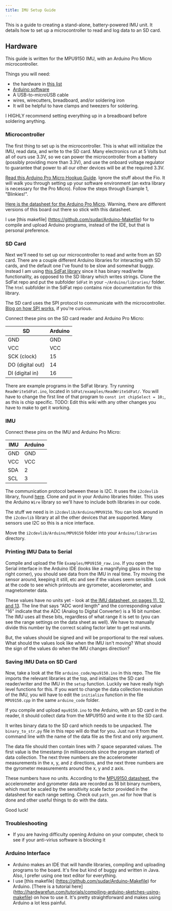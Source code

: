 ```yaml
---
title: IMU Setup Guide
...
```


This is a guide to creating a stand-alone, battery-powered IMU unit. It details
how to set up a microcontroller to read and log data to an SD card.

Hardware
--------

This guide is written for the MPU9150 IMU, with an Arduino Pro Micro
microcontroller.

Things you will need:

-   the hardware in [this list](hardware_list.md)
-   [Arduino software](https://www.arduino.cc/en/Main/Software)
-   A USB-to-microUSB cable
-   wires, wirecutters, breadboard, and/or soldering iron
-   It will be helpful to have clamps and tweezers for soldering.

I HIGHLY recommend setting everything up in a breadboard before soldering
anything.

### Microcontroller

The first thing to set up is the microcontroller. This is what will initialize
the IMU, read data, and write to the SD card. Many electronics run at 5 Volts
but all of ours use 3.3V, so we can power the microcontroller from a battery
(possibly providing more than 3.3V), and use the onboard voltage regulator to
guarantee that power to all our other devices will be at the required 3.3V.

[Read this Arduino Pro Micro Hookup
Guide](https://learn.sparkfun.com/tutorials/pro-micro--fio-v3-hookup-guide).
Ignore the stuff about the Fio. It will walk you through setting up your
software environment (an extra library is necessary for the Pro Micro). Follow
the steps through Example 1, "Blinkies!".

[Here is the datasheet for the Arduino Pro
Micro](https://cdn.sparkfun.com/datasheets/Dev/Arduino/Boards/ProMicro8MHzv1.pdf).
Warning, there are different versions of this board out there so stick with this
datasheet.

I use [this makefile] (https://github.com/sudar/Arduino-Makefile) for to compile
and upload Arduino programs, instead of the IDE, but that is personal
preference.

### SD Card

Next we'll need to set up our microcontroller to read and write from an SD card.
There are a couple different Arduino libraries for interacting with SD cards,
and the default one I've found to be slow and somewhat buggy. Instead I am using
[this SdFat library](https://github.com/greiman/SdFat) since it has binary
read/write functionality, as opposed to the SD library which writes strings.
Clone the SdFat repo and put the subfolder `SdFat` in your
`~/Arduino/libraries/` folder. The `html` subfolder in the SdFat repo contains
nice documentation for this library.

The SD card uses the SPI protocol to communicate with the microcontroller.
[Blog on how SPI
works](http://nerdclub-uk.blogspot.com/2012/11/how-spi-works-with-sd-card.html),
if you're curious.

Connect these pins on the SD card reader and Arduino Pro Micro:

 SD             |   Arduino
----            |  ---------
GND             |   GND
VCC             |   VCC
SCK (clock)     |   15
DO (digital out)|   14
DI (digital in) |   16

There are example programs in the SdFat library. Try running
`ReadWriteSdFat.ino`, located in `SdFat/examples/ReadWriteSdFat/`. You will have
to change the first line of that program to `const int chipSelect = 10;`, as
this is chip specific. TODO: Edit this wiki with any other changes you have to
make to get it working.

### IMU

Connect these pins on the IMU and Arduino Pro Micro:

 IMU   |   Arduino
-----  |  ---------
GND    |   GND
VCC    |   VCC
SDA    |   2
SCL    |   3

The communication protocol between these is I2C. It uses the `i2cdevlib`
library, found [here](http://github.com/jrowberg/i2cdevlib). Clone and put in
your Arduino libraries folder. This uses the Arduino `Wire` library so we'll
have to include both libraries in our code.

The stuff we need is in `i2cdevlib/Arduino/MPU9150`. You can look around in the
`i2cdevlib` library at all the other devices that are supported. Many sensors
use I2C so this is a nice interface.

Move the `i2cdevlib/Arduino/MPU9150` folder into your `Arduino/libraries`
directory.

### Printing IMU Data to Serial

Compile and upload the file `Examples/MPU9150_raw.ino`. If you open the Serial
interface in the Arduino IDE (looks like a magnifying glass in the top right
corner), you should see data from the IMU in real time. Try moving the sensor
around, keeping it still, etc and see if the values seem sensible. Look at the
code to see which printouts are gyrometer, accelerometer, and magnetometer data.

These values have no units yet - look at [the IMU datasheet, on pages 11, 12,
and 13](https://cdn.sparkfun.com/datasheets/Sensors/IMU/MPU-9150-Datasheet.pdf).
The line that says "ADC word length" and the corresponding value "16" indicate
that the ADC (Analog to Digital Converter) is a 16 bit number. The IMU uses all
these bits, regardless of what range it is set to (you can see the range
settings on the data sheet as well). We have to manually divide this number by
the correct scaling factor later to get real units.

But, the values should be signed and will be proportional to the real values.
What should the values look like when the IMU isn't moving? What should the sign
of the values do when the IMU changes direction?

### Saving IMU Data on SD Card

Now, take a look at the file `arduino_code/mpu9150.ino` in this repo. The file
imports the relevant libraries at the top, and initializes the SD card
reader/writer and the IMU in the `setup` function. Luckily we have really high
level functions for this. If you want to change the data collection resolution
of the IMU, you will have to edit the `initialize` function in the file
`MPU9150.cpp` in the same `arduino_code` folder.

If you compile and upload `mpu9150.ino` to the Arduino, with an SD card in the
reader, it should collect data from the MPU9150 and write it to the SD card.

It writes binary data to the SD card which needs to be unpacked. The
`binary_to_str.py` file in this repo will do that for you. Just run it from the
command line with the name of the data file as the first and only argument.

The data file should then contain lines with 7 space separated values. The first
value is the timestamp (in milliseconds since the program started) of data
collection. The next three numbers are the accelerometer measurements in the x,
y, and z directions, and the next three numbers are the gyrometer measurements
around the x, y and z axis.

These numbers have no units. According to the [MPU9150
datasheet](https://cdn.sparkfun.com/datasheets/Sensors/IMU/MPU-9150-Datasheet.pdf),
the accelerometer and gyrometer data are recorded as 16 bit binary numbers,
which must be scaled by the sensitivity scale factor provided in the datasheet
for each range setting. Check out `path_gen.md` for how that is done and other
useful things to do with the data.

Good luck!

### Troubleshooting

-   If you are having difficulty opening Arduino on your computer, check to see if your anti-virius software is blocking it


### Arduino Interface

-   Arduino makes an IDE that will handle libraries, compiling and uploading
    programs to the board. It's fine but kind of buggy and written in Java.
    Also, I prefer using one text editor for everything.
-   I use [this makefile] (https://github.com/sudar/Arduino-Makefile) for
    Arduino. [There is a tutorial here]
    (http://hardwarefun.com/tutorials/compiling-arduino-sketches-using-makefile)
    on how to use it. It's pretty straightforward and makes using Arduino a lot
    less painful.
